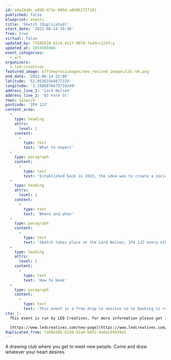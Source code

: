 ```yaml
---
id: eda2ba8c-a898-473e-989d-a8b9b2727101
published: false
blueprint: events
title: 'Sketch (Duplicated)'
start_date: '2022-06-14 19:30'
free: true
virtual: false
updated_by: 73585618-b2c6-4117-9078-fe4dcc123fca
updated_at: 1654589466
event_categories:
  - art
organisers:
  - led-creatives
featured_image: offthepressimages/new_resized_images/LGC-VA.png
end_date: '2022-06-14 22:00'
latitude: '52.05363164877224'
longitude: '1.1608876675719249'
address_line_1: 'Lord Nelson'
address_line_2: '81 Fore St'
town: Ipswich
postcode: 'IP4 1JZ'
content_area:
  -
    type: heading
    attrs:
      level: 2
    content:
      -
        type: text
        text: 'What to expect'
  -
    type: paragraph
    content:
      -
        type: text
        text: 'Established back in 2015, the idea was to create a social space for anyone with an interest in art to come together and meet like-minded people. Sketch has become a regular meet-up for many individuals - whether you’re completely new to drawing, or have been sketching all of your life, you’re always welcome. Oh, and it’s free!'
  -
    type: heading
    attrs:
      level: 2
    content:
      -
        type: text
        text: 'Where and when'
  -
    type: paragraph
    content:
      -
        type: text
        text: 'Sketch takes place at the Lord Nelson, IP4 1JZ every other Tuesday at 7:30pm. '
  -
    type: heading
    attrs:
      level: 2
    content:
      -
        type: text
        text: 'How to book'
  -
    type: paragraph
    content:
      -
        type: text
        text: 'This event is a free drop in session so no booking is required.'
cta: |-
  This event is run by LED Creatives, for more information please get in touch via:

  [https://www.ledcreatives.com/new-page](https://www.ledcreatives.com/new-page)
duplicated_from: fa98428b-6330-41a6-b033-4a6ec89639e5
---
```

A drawing club where you get to meet new people. Come and draw whatever your heart desires.